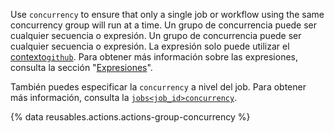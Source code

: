 Use `concurrency` to ensure that only a single job or workflow using the same concurrency group will run at a time. Un grupo de concurrencia puede ser cualquier secuencia o expresión. Un grupo de concurrencia puede ser cualquier secuencia o expresión. La expresión solo puede utilizar el [contexto`github`](/actions/learn-github-actions/contexts#github-context). Para obtener más información sobre las expresiones, consulta la sección "[Expresiones](/actions/learn-github-actions/expressions)".

También puedes especificar la `concurrency` a nivel del job. Para obtener más información, consulta la [`jobs<job_id>concurrency`](/actions/using-workflows/workflow-syntax-for-github-actions#jobsjob_idconcurrency).

{% data reusables.actions.actions-group-concurrency %}
